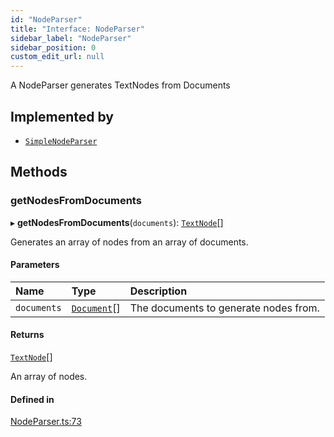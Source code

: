 ```yaml
---
id: "NodeParser"
title: "Interface: NodeParser"
sidebar_label: "NodeParser"
sidebar_position: 0
custom_edit_url: null
---
```


A NodeParser generates TextNodes from Documents

## Implemented by

- [`SimpleNodeParser`](../classes/SimpleNodeParser.md)

## Methods

### getNodesFromDocuments

▸ **getNodesFromDocuments**(`documents`): [`TextNode`](../classes/TextNode.md)[]

Generates an array of nodes from an array of documents.

#### Parameters

| Name | Type | Description |
| :------ | :------ | :------ |
| `documents` | [`Document`](../classes/Document.md)[] | The documents to generate nodes from. |

#### Returns

[`TextNode`](../classes/TextNode.md)[]

An array of nodes.

#### Defined in

[NodeParser.ts:73](https://github.com/run-llama/LlamaIndexTS/blob/main/packages/core/src/NodeParser.ts#L73)
